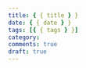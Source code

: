 ```yaml
---
title: { { title } }
date: { { date } }
tags: [{ { tags } }]
category:
comments: true
draft: true
---
```

